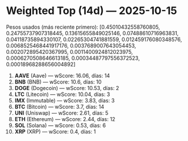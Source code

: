 # Weighted Top (14d) — 2025-10-15
Pesos usados (más reciente primero): [0.45010432558760805, 0.24755737907318445, 0.13615655849025146, 0.07488610716963831, 0.04118735894330107, 0.02265304741881559, 0.012459176080348576, 0.0068525468441917176, 0.0037689007643054453, 0.002072895420367995, 0.0011400924812023975, 0.0006270508646613185, 0.00034487797556372523, 0.00018968288656004892]
1. **AAVE** (Aave) — wScore: 16.06, días: 14
2. **BNB** (BNB) — wScore: 10.6, días: 10
3. **DOGE** (Dogecoin) — wScore: 10.53, días: 2
4. **LTC** (Litecoin) — wScore: 10.04, días: 3
5. **IMX** (Immutable) — wScore: 3.83, días: 3
6. **BTC** (Bitcoin) — wScore: 3.7, días: 14
7. **UNI** (Uniswap) — wScore: 2.61, días: 5
8. **ETH** (Ethereum) — wScore: 2.44, días: 12
9. **SOL** (Solana) — wScore: 0.53, días: 6
10. **XRP** (XRP) — wScore: 0.4, días: 1